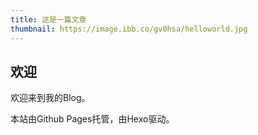 ```yaml
---
title: 这是一篇文章
thumbnail: https://image.ibb.co/gv0hsa/helloworld.jpg
---
```





## 欢迎

欢迎来到我的Blog。



本站由Github Pages托管，由Hexo驱动。

